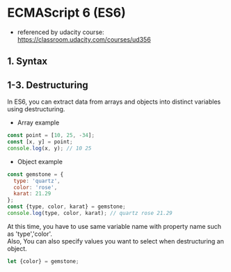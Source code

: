 ECMAScript 6 (ES6)
====================
* referenced by udacity course: https://classroom.udacity.com/courses/ud356

## 1. Syntax
## 1-3. Destructuring
In ES6, you can extract data from arrays and objects into distinct variables using destructuring.
* Array example
```javascript
const point = [10, 25, -34];
const [x, y] = point;
console.log(x, y); // 10 25
```
* Object example
```javascript
const gemstone = {
  type: 'quartz',
  color: 'rose',
  karat: 21.29
};
const {type, color, karat} = gemstone;
console.log(type, color, karat); // quartz rose 21.29
```
At this time, you have to use same variable name with property name such as 'type','color'.  
Also, You can also specify values you want to select when destructuring an object.
```javascript
let {color} = gemstone;
```
